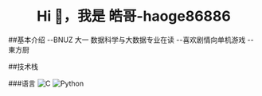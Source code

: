 <h1 align="center">Hi 👋，我是 皓哥-haoge86886</h1>

##基本介绍
--BNUZ 大一 数据科学与大数据专业在读
--喜欢剧情向单机游戏
--東方厨

##技术栈

###语言
![C](https://img.shields.io/badge/C-blue?style=flat-square&logo=c)
![Python](https://img.shields.io/badge/Python-3776AB?style=flat-square&logo=python)


